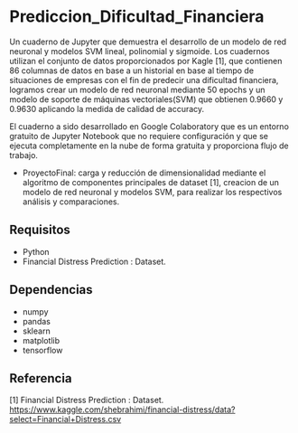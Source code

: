 # Prediccion_Dificultad_Financiera

Un cuaderno de Jupyter que demuestra el desarrollo de un modelo de red neuronal y modelos SVM lineal, polinomial y sigmoide. 
Los cuadernos utilizan el conjunto de datos proporcionados por Kagle [1], que contienen 86 columnas de datos en base a un historial 
en base al tiempo de situaciones de empresas con el fin de predecir una dificultad financiera, logramos crear un modelo de red neuronal mediante  50 epochs y
un modelo de soporte de máquinas vectoriales(SVM) que obtienen 0.9660 y 0.9630 aplicando la medida de calidad de accuracy.

El cuaderno a sido desarrollado en Google Colaboratory que es un entorno gratuito de Jupyter Notebook que no requiere 
configuración y que se ejecuta completamente en la nube de forma gratuita y proporciona flujo de trabajo.

- ProyectoFinal: carga y reducción de dimensionalidad mediante el algoritmo de componentes principales de dataset [1], creacion de un modelo de red neuronal y modelos SVM, 
para realizar los respectivos análisis y comparaciones.


## Requisitos

- Python
- Financial Distress Prediction : Dataset.

## Dependencias
- numpy
- pandas
- sklearn
- matplotlib
- tensorflow

## Referencia
[1] Financial Distress Prediction : Dataset. https://www.kaggle.com/shebrahimi/financial-distress/data?select=Financial+Distress.csv 
